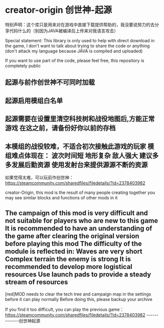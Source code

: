 # creator-origin  创世神-起源

特别声明：这个库只是用来对在游戏中直接下载提供帮助的，我没要说努力的去分享代码什么的（别因为JAVA被编译后上传来对我语言攻击）

Special statement: This library is only used to help with direct download in the game, I don't want to talk about trying to share the code or anything (don't attack my language because JAVA is compiled and uploaded)

If you want to use part of the code, please feel free, this repository is completely public

起源与前作创世神不可同时加载
  -
 起源启用模组白名单
  -
  起源需要在设置里清空科技树和战役地图后,方能正常游戏
  在这之前，请备份好你以前的存档
  -
  本模组的战役较难，不适合初次接触此游戏的玩家
  模组难点体现在：
波次时间短
地形复杂
敌人强大
建议多多发展后勤资源
使用发射台来提供源源不断的资源
-
如果觉得太难，可以玩前作创世神：https://steamcommunity.com/sharedfiles/filedetails/?id=2378403982
  
creator-Origin, this mod is the result of many people creating together
you may see similar blocks and functions of other mods in it

The campaign of this mod is very difficult and not suitable for players who are new to this game
It is recommended to have an understanding of the game after clearing the original version before playing this mod
The difficulty of the module is reflected in:
Waves are very short
Complex terrain
the enemy is strong
It is recommended to develop more logistical resources
Use launch pads to provide a steady stream of resources
-----------------------------------
[red]MOD needs to clear the tech tree and campaign map in the settings before it can play normally 
Before doing this, please backup your archive

If you find it too difficult, you can play the previous game：https://steamcommunity.com/sharedfiles/filedetails/?id=2378403982
-------------创世神起源


